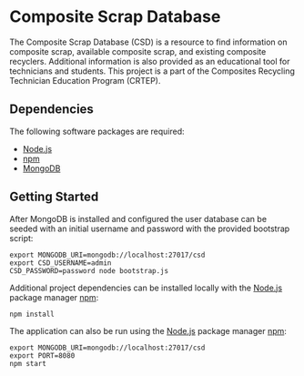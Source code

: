 # Composite Scrap Database

The Composite Scrap Database (CSD) is a resource to find information on
composite scrap, available composite scrap, and existing composite recyclers.
Additional information is also provided as an educational tool for technicians
and students. This project is a part of the Composites Recycling Technician
Education Program (CRTEP).

## Dependencies

The following software packages are required:

- [Node.js](https://nodejs.org)
- [npm](https://www.npmjs.com)
- [MongoDB](https://www.mongodb.com)

## Getting Started

After MongoDB is installed and configured the user database can be seeded with
an initial username and password with the provided bootstrap script:

```shell
export MONGODB_URI=mongodb://localhost:27017/csd
export CSD_USERNAME=admin
CSD_PASSWORD=password node bootstrap.js
```

Additional project dependencies can be installed locally with the [Node.js](https://nodejs.org) package manager [npm](https://www.npmjs.com):

```shell
npm install
```

The application can also be run using the [Node.js](https://nodejs.org) package manager [npm](https://www.npmjs.com):

```shell
export MONGODB_URI=mongodb://localhost:27017/csd
export PORT=8080
npm start
```
